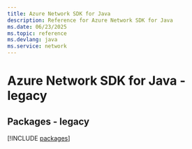 ```yaml
---
title: Azure Network SDK for Java
description: Reference for Azure Network SDK for Java
ms.date: 06/23/2025
ms.topic: reference
ms.devlang: java
ms.service: network
---
```

# Azure Network SDK for Java - legacy
## Packages - legacy
[!INCLUDE [packages](network-index.md)]